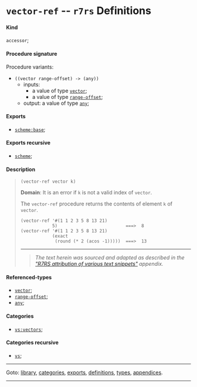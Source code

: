 

<a id='definition__r7rs__vector-ref'></a>

# `vector-ref` -- `r7rs` Definitions


<a id='definition__r7rs__vector-ref__kind'></a>

#### Kind

`accessor`;


<a id='definition__r7rs__vector-ref__procedure-signature'></a>

#### Procedure signature

Procedure variants:
 * `((vector range-offset) -> (any))`
   * inputs:
     * a value of type [`vector`](../../r7rs/types/vector.md#type__r7rs__vector);
     * a value of type [`range-offset`](../../r7rs/types/range-offset.md#type__r7rs__range-offset);
   * output: a value of type [`any`](../../r7rs/types/any.md#type__r7rs__any);


<a id='definition__r7rs__vector-ref__exports'></a>

#### Exports

 * [`scheme:base`](../../r7rs/exports/scheme_3a_base.md#export__r7rs__scheme_3a_base);


<a id='definition__r7rs__vector-ref__exports-recursive'></a>

#### Exports recursive

 * [`scheme`](../../r7rs/exports/scheme.md#export__r7rs__scheme);


<a id='definition__r7rs__vector-ref__description'></a>

#### Description

> ````
> (vector-ref vector k)
> ````
> 
> 
> **Domain**:  It is an error if `k` is not a valid index of `vector`.
> 
> The `vector-ref` procedure returns the contents of element `k` of
> `vector`.
> 
> ````
> (vector-ref '#(1 1 2 3 5 8 13 21)
>             5)                          ===>  8
> (vector-ref '#(1 1 2 3 5 8 13 21)
>             (exact
>              (round (* 2 (acos -1)))))  ===>  13
> ````
> 
> 
> ----
> > *The text herein was sourced and adapted as described in the ["R7RS attribution of various text snippets"](../../r7rs/appendices/attribution.md#appendix__r7rs__attribution) appendix.*


<a id='definition__r7rs__vector-ref__referenced-types'></a>

#### Referenced-types

 * [`vector`](../../r7rs/types/vector.md#type__r7rs__vector);
 * [`range-offset`](../../r7rs/types/range-offset.md#type__r7rs__range-offset);
 * [`any`](../../r7rs/types/any.md#type__r7rs__any);


<a id='definition__r7rs__vector-ref__categories'></a>

#### Categories

 * [`vs:vectors`](../../r7rs/categories/vs_3a_vectors.md#category__r7rs__vs_3a_vectors);


<a id='definition__r7rs__vector-ref__categories-recursive'></a>

#### Categories recursive

 * [`vs`](../../r7rs/categories/vs.md#category__r7rs__vs);

----

Goto: [library](../../r7rs/_index.md#library__r7rs), [categories](../../r7rs/categories/_index.md#toc__r7rs__categories), [exports](../../r7rs/exports/_index.md#toc__r7rs__exports), [definitions](../../r7rs/definitions/_index.md#toc__r7rs__definitions), [types](../../r7rs/types/_index.md#toc__r7rs__types), [appendices](../../r7rs/appendices/_index.md#toc__r7rs__appendices).

----

